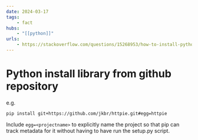 ```yaml
---
date: 2024-03-17
tags:
    - fact
hubs:
    - "[[python]]"
urls:
    - https://stackoverflow.com/questions/15268953/how-to-install-python-package-from-github
---
```


# Python install library from github repository

e.g.
```
pip install git+https://github.com/jkbr/httpie.git#egg=httpie
```

Include `egg=<projectname>` to explicitly name the project so that pip can track metadata for it without having to have run the setup.py script.


